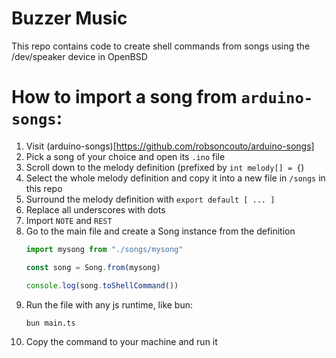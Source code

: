 # Buzzer Music

This repo contains code to create shell commands from songs using the /dev/speaker device in OpenBSD

# How to import a song from `arduino-songs`:

1. Visit (arduino-songs)[https://github.com/robsoncouto/arduino-songs]
2. Pick a song of your choice and open its `.ino` file
3. Scroll down to the melody definition (prefixed by `int melody[] = {`)
4. Select the whole melody definition and copy it into a new file in `/songs` in this repo
5. Surround the melody definition with `export default [ ... ]`
6. Replace all underscores with dots
7. Import `NOTE` and `REST`
8. Go to the main file and create a Song instance from the definition
    ```ts
    import mysong from "./songs/mysong"

    const song = Song.from(mysong)
    
    console.log(song.toShellCommand())
    ```
9. Run the file with any js runtime, like bun:
    ```sh
    bun main.ts
    ```
10. Copy the command to your machine and run it